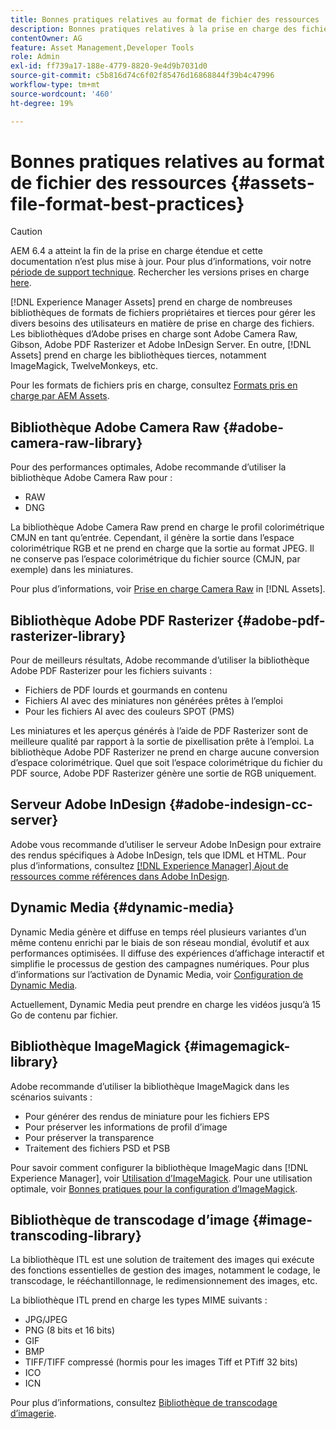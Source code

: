 ```yaml
---
title: Bonnes pratiques relatives au format de fichier des ressources
description: Bonnes pratiques relatives à la prise en charge des fichiers dans [!DNL Experience Manager] Ressources.
contentOwner: AG
feature: Asset Management,Developer Tools
role: Admin
exl-id: ff739a17-188e-4779-8820-9e4d9b7031d0
source-git-commit: c5b816d74c6f02f85476d16868844f39b4c47996
workflow-type: tm+mt
source-wordcount: '460'
ht-degree: 19%

---
```


# Bonnes pratiques relatives au format de fichier des ressources {#assets-file-format-best-practices}

>[!CAUTION]
>
>AEM 6.4 a atteint la fin de la prise en charge étendue et cette documentation n’est plus mise à jour. Pour plus d’informations, voir notre [période de support technique](https://helpx.adobe.com/fr/support/programs/eol-matrix.html). Rechercher les versions prises en charge [here](https://experienceleague.adobe.com/docs/?lang=fr).

[!DNL Experience Manager Assets] prend en charge de nombreuses bibliothèques de formats de fichiers propriétaires et tierces pour gérer les divers besoins des utilisateurs en matière de prise en charge des fichiers. Les bibliothèques d’Adobe prises en charge sont Adobe Camera Raw, Gibson, Adobe PDF Rasterizer et Adobe InDesign Server. En outre, [!DNL Assets] prend en charge les bibliothèques tierces, notamment ImageMagick, TwelveMonkeys, etc.

Pour les formats de fichiers pris en charge, consultez [Formats pris en charge par AEM Assets](assets-formats.md).

## Bibliothèque Adobe Camera Raw {#adobe-camera-raw-library}

Pour des performances optimales, Adobe recommande d’utiliser la bibliothèque Adobe Camera Raw pour :

* RAW
* DNG

La bibliothèque Adobe Camera Raw prend en charge le profil colorimétrique CMJN en tant qu’entrée. Cependant, il génère la sortie dans l’espace colorimétrique RGB et ne prend en charge que la sortie au format JPEG. Il ne conserve pas l’espace colorimétrique du fichier source (CMJN, par exemple) dans les miniatures.

Pour plus d’informations, voir [Prise en charge Camera Raw](camera-raw.md) in [!DNL Assets].

## Bibliothèque Adobe PDF Rasterizer {#adobe-pdf-rasterizer-library}

Pour de meilleurs résultats, Adobe recommande d’utiliser la bibliothèque Adobe PDF Rasterizer pour les fichiers suivants :

* Fichiers de PDF lourds et gourmands en contenu
* Fichiers AI avec des miniatures non générées prêtes à l’emploi
* Pour les fichiers AI avec des couleurs SPOT (PMS)

Les miniatures et les aperçus générés à l’aide de PDF Rasterizer sont de meilleure qualité par rapport à la sortie de pixellisation prête à l’emploi. La bibliothèque Adobe PDF Rasterizer ne prend en charge aucune conversion d’espace colorimétrique. Quel que soit l’espace colorimétrique du fichier du PDF source, Adobe PDF Rasterizer génère une sortie de RGB uniquement.

## Serveur Adobe InDesign {#adobe-indesign-cc-server}

Adobe vous recommande d’utiliser le serveur Adobe InDesign pour extraire des rendus spécifiques à Adobe InDesign, tels que IDML et HTML. Pour plus d’informations, consultez [ [!DNL Experience Manager] Ajout de ressources comme références dans Adobe InDesign](managing-linked-subassets.md#add-aem-assets-as-references-in-adobe-indesign).

## Dynamic Media  {#dynamic-media}

Dynamic Media génère et diffuse en temps réel plusieurs variantes d’un même contenu enrichi par le biais de son réseau mondial, évolutif et aux performances optimisées. Il diffuse des expériences d’affichage interactif et simplifie le processus de gestion des campagnes numériques. Pour plus d’informations sur l’activation de Dynamic Media, voir [Configuration de Dynamic Media](config-dynamic.md).

Actuellement, Dynamic Media peut prendre en charge les vidéos jusqu’à 15 Go de contenu par fichier.

## Bibliothèque ImageMagick {#imagemagick-library}

Adobe recommande d’utiliser la bibliothèque ImageMagick dans les scénarios suivants :

* Pour générer des rendus de miniature pour les fichiers EPS
* Pour préserver les informations de profil d’image
* Pour préserver la transparence
* Traitement des fichiers PSD et PSB

Pour savoir comment configurer la bibliothèque ImageMagic dans [!DNL Experience Manager], voir [Utilisation d’ImageMagick](media-handlers.md#an-example-using-imagemagick). Pour une utilisation optimale, voir [Bonnes pratiques pour la configuration d’ImageMagick](best-practices-for-imagemagick.md).

## Bibliothèque de transcodage d’image {#image-transcoding-library}

La bibliothèque ITL est une solution de traitement des images qui exécute des fonctions essentielles de gestion des images, notamment le codage, le transcodage, le rééchantillonnage, le redimensionnement des images, etc.

La bibliothèque ITL prend en charge les types MIME suivants :

* JPG/JPEG
* PNG (8 bits et 16 bits)
* GIF
* BMP
* TIFF/TIFF compressé (hormis pour les images Tiff et PTiff 32 bits)
* ICO
* ICN

Pour plus d’informations, consultez [Bibliothèque de transcodage d’imagerie](imaging-transcoding-library.md).

